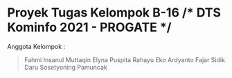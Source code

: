 # Proyek Tugas Kelompok B-16 /* DTS Kominfo 2021 - PROGATE */

Anggota Kelompok :
> Fahmi Insanul Muttaqin
> Elyna Puspita Rahayu
> Eko Ardyanto
> Fajar Sidik
> Daru Sosetyoning Pamuncak
